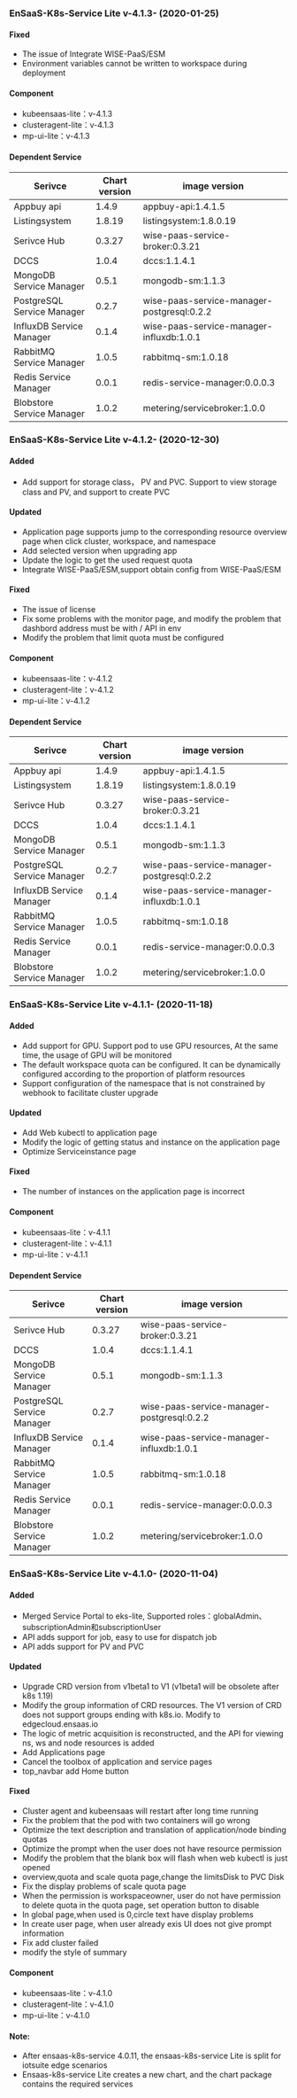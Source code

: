 ### EnSaaS-K8s-Service Lite v-4.1.3- (2020-01-25)

#### Fixed
 - The issue of Integrate WISE-PaaS/ESM
 - Environment variables cannot be written to workspace during deployment
 
#### Component
- kubeensaas-lite：v-4.1.3
- clusteragent-lite：v-4.1.3
- mp-ui-lite：v-4.1.3

#### Dependent Service
| Serivce                    | Chart version | image version                            |
| -------------------------- | ------------- | ---------------------------------------- |
| Appbuy api                 | 1.4.9         | appbuy-api:1.4.1.5                       |
| Listingsystem              | 1.8.19        | listingsystem:1.8.0.19                  |
| Serivce Hub                | 0.3.27	       | wise-paas-service-broker:0.3.21          |
| DCCS                       | 1.0.4         | dccs:1.1.4.1                             |
| MongoDB Service Manager    | 0.5.1         | mongodb-sm:1.1.3                         |
| PostgreSQL Service Manager | 0.2.7         | wise-paas-service-manager-postgresql:0.2.2 |
| InfluxDB Service Manager   | 0.1.4         | wise-paas-service-manager-influxdb:1.0.1 |
| RabbitMQ Service Manager   | 1.0.5         | rabbitmq-sm:1.0.18                       |
| Redis Service Manager      | 0.0.1         | redis-service-manager:0.0.0.3            |
| Blobstore Service Manager  | 1.0.2         | metering/servicebroker:1.0.0             |

### EnSaaS-K8s-Service Lite v-4.1.2- (2020-12-30)

#### Added
- Add support for storage class， PV and PVC. Support to view storage class and PV, and support to create PVC

#### Updated
- Application page supports jump to the corresponding resource overview page when click cluster, workspace, and namespace 
- Add selected version when upgrading app
- Update the logic to get the used request quota
- Integrate WISE-PaaS/ESM,support obtain config from WISE-PaaS/ESM

#### Fixed
 - The issue of license
 - Fix some problems with the monitor page, and modify the problem that dashbord address must be with / API in env
 - Modify the problem that limit quota must be configured

#### Component
- kubeensaas-lite：v-4.1.2
- clusteragent-lite：v-4.1.2
- mp-ui-lite：v-4.1.2

#### Dependent Service
| Serivce                    | Chart version | image version                            |
| -------------------------- | ------------- | ---------------------------------------- |
| Appbuy api                 | 1.4.9         | appbuy-api:1.4.1.5                       |
| Listingsystem              | 1.8.19        | listingsystem:1.8.0.19                  |
| Serivce Hub                | 0.3.27	       | wise-paas-service-broker:0.3.21          |
| DCCS                       | 1.0.4         | dccs:1.1.4.1                             |
| MongoDB Service Manager    | 0.5.1         | mongodb-sm:1.1.3                         |
| PostgreSQL Service Manager | 0.2.7         | wise-paas-service-manager-postgresql:0.2.2 |
| InfluxDB Service Manager   | 0.1.4         | wise-paas-service-manager-influxdb:1.0.1 |
| RabbitMQ Service Manager   | 1.0.5         | rabbitmq-sm:1.0.18                       |
| Redis Service Manager      | 0.0.1         | redis-service-manager:0.0.0.3            |
| Blobstore Service Manager  | 1.0.2         | metering/servicebroker:1.0.0             |


### EnSaaS-K8s-Service Lite v-4.1.1- (2020-11-18)
#### Added
- Add support for GPU. Support pod to use GPU resources, At the same time, the usage of GPU will be monitored
- The default workspace quota can be configured. It can be dynamically configured according to the proportion of platform resources
- Support configuration of the namespace that is not constrained by webhook to facilitate cluster upgrade

#### Updated
- Add Web kubectl to application page
- Modify the logic of getting status and instance on the application page
- Optimize Serviceinstance page

#### Fixed
- The number of instances on the application page is incorrect

#### Component
- kubeensaas-lite：v-4.1.1
- clusteragent-lite：v-4.1.1
- mp-ui-lite：v-4.1.1

#### Dependent Service
| Serivce                    | Chart version | image version                            |
| -------------------------- | ------------- | ---------------------------------------- |
| Serivce Hub                | 0.3.27	       | wise-paas-service-broker:0.3.21          |
| DCCS                       | 1.0.4         | dccs:1.1.4.1                             |
| MongoDB Service Manager    | 0.5.1         | mongodb-sm:1.1.3                         |
| PostgreSQL Service Manager | 0.2.7         | wise-paas-service-manager-postgresql:0.2.2 |
| InfluxDB Service Manager   | 0.1.4         | wise-paas-service-manager-influxdb:1.0.1 |
| RabbitMQ Service Manager   | 1.0.5         | rabbitmq-sm:1.0.18                       |
| Redis Service Manager      | 0.0.1         | redis-service-manager:0.0.0.3            |
| Blobstore Service Manager  | 1.0.2         | metering/servicebroker:1.0.0             |


### EnSaaS-K8s-Service Lite v-4.1.0- (2020-11-04)

#### Added
- Merged Service Portal to eks-lite, Supported roles：globalAdmin、subscriptionAdmin和subscriptionUser
- API adds support for job, easy to use for dispatch job
- API adds support for PV and PVC

#### Updated
- Upgrade CRD version from v1beta1 to V1 (v1beta1 will be obsolete after k8s 1.19)
- Modify the group information of CRD resources. The V1 version of CRD does not support groups ending with k8s.io. Modify to edgecloud.ensaas.io
- The logic of metric acquisition is reconstructed, and the API for viewing ns, ws and node resources is added
- Add Applications page
- Cancel the toolbox of application and service pages
- top_navbar add Home button

#### Fixed
- Cluster agent and kubeensaas will restart after long time running
- Fix the problem that the pod with two containers will go wrong
- Optimize the text description and translation of application/node binding quotas
- Optimize the prompt when the user does not have resource permission
- Modify the problem that the blank box will flash when web kubectl is just opened 
- overview,quota and scale quota page,change the limitsDisk to PVC Disk
- Fix the display problems of scale quota page
- When the permission is workspaceowner, user do not have permission to delete quota in the quota page, set operation button to disable
- In global page,when used is 0,circle text have display problems
- In create user page, when user already exis UI does not give prompt information
- Fix add cluster failed
- modify the style of summary

#### Component
- kubeensaas-lite：v-4.1.0
- clusteragent-lite：v-4.1.0
- mp-ui-lite：v-4.1.0

#### Note:
- After ensaas-k8s-service 4.0.11, the ensaas-k8s-service Lite is split for iotsuite edge scenarios
- Ensaas-k8s-service Lite creates a new chart, and the chart package contains the required services
